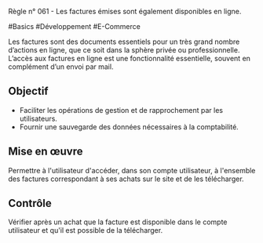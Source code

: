
Règle n° 061  - Les factures émises sont également disponibles en ligne.

#Basics #Développement #E-Commerce

Les factures sont des documents essentiels pour un très grand nombre d’actions en ligne, que ce soit dans la sphère privée ou professionnelle. L’accès aux factures en ligne est une fonctionnalité essentielle, souvent en complément d’un envoi par mail.

Objectif
--------

*   Faciliter les opérations de gestion et de rapprochement par les utilisateurs.
*   Fournir une sauvegarde des données nécessaires à la comptabilité.

Mise en œuvre
-------------

Permettre à l'utilisateur d'accéder, dans son compte utilisateur, à l'ensemble des factures correspondant à ses achats sur le site et de les télécharger.

Contrôle
--------

Vérifier après un achat que la facture est disponible dans le compte utilisateur et qu'il est possible de la télécharger.
